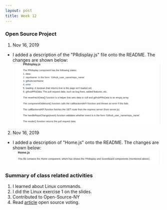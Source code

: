 ```yaml
---
layout: post
title: Week 12
---
```


### Open Source Project
1. Nov 16, 2019  
  * I added a description of the "PRdisplay.js" file onto the README. The changes are shown below:
  ![PRdisplay image](https://github.com/darrenzhang2000/images/blob/master/Screenshot%20from%202019-11-16%2011-38-19.png)
2. Nov 16, 2019  
  * I added a description of "Home.js" onto the README. The changes are shown below:
  ![Home image](https://github.com/darrenzhang2000/images/blob/master/Screenshot%20from%202019-11-16%2011-40-23.png)

### Summary of class related activities
1. I learned about Linux commands.
2. I did the Linux exercise 1 on the slides. 
3. Contributed to Open-Source-NY
4. Read [article](https://opensource.com/article/19/9/voting-fraud-open-source-solution?) open source voting. 

